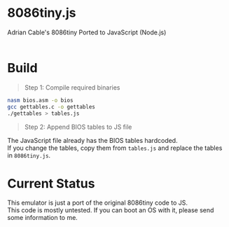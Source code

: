 # 8086tiny.js
Adrian Cable's 8086tiny Ported to JavaScript (Node.js)<br>
<br>
# Build
> Step 1: Compile required binaries<br>

```bash
nasm bios.asm -o bios
gcc gettables.c -o gettables
./gettables > tables.js
```
> Step 2: Append BIOS tables to JS file<br>

The JavaScript file already has the BIOS tables hardcoded. <br>
If you change the tables, copy them from `tables.js` and replace the tables in `8086tiny.js`.

# Current Status
This emulator is just a port of the original 8086tiny code to JS.<br>
This code is mostly untested. If you can boot an OS with it, please send some information to me.<br>

